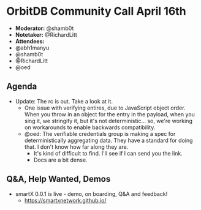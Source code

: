 # OrbitDB Community Call April 16th

- **Moderator:** @shamb0t
- **Notetaker:** @RichardLitt
- **Attendees:**
- @abh1manyu
- @shamb0t
- @RichardLitt
- @oed

## Agenda
- Update: The rc is out. Take a look at it.
    - One issue with verifying entires, due to JavaScript object order. When you throw in an object for the entry in the payload, when you sing it, we stringify it, but it's not deterministic... so, we're working on workarounds to enable backwards compatibility.
    - @oed: The verifiable credentials group is making a spec for deterministically aggregating data. They have a standard for doing that. I don't know how far along they are.
        - It's kind of difficult to find. I'll see if I can send you the link.
        - Docs are a bit dense.

## Q&A, Help Wanted, Demos
- smartX 0.0.1 is live - demo, on boarding, Q&A and feedback!
    - https://smartxnetwork.github.io/
